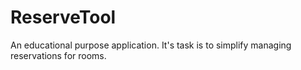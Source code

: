 # ReserveTool

An educational purpose application. It's task is to simplify managing reservations for rooms. 
